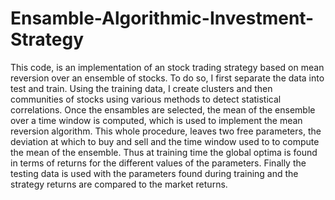# Ensamble-Algorithmic-Investment-Strategy

This code, is an implementation of an stock trading strategy based on mean reversion over an ensemble of  stocks. To do so, I first separate the data into test and train. Using the training data, I create clusters and then communities of stocks using various methods to detect statistical correlations. Once the ensambles are selected, the mean of the ensemble over a time window is computed, which is used to implement the mean reversion algorithm. This whole procedure, leaves two free parameters, the deviation at which to buy and sell and the time window used to to compute the mean of the ensemble. Thus at training time the global optima is found in terms of returns for the different values of the parameters. 
Finally the testing data is used with the parameters found during training and the strategy returns are compared to the market returns.

